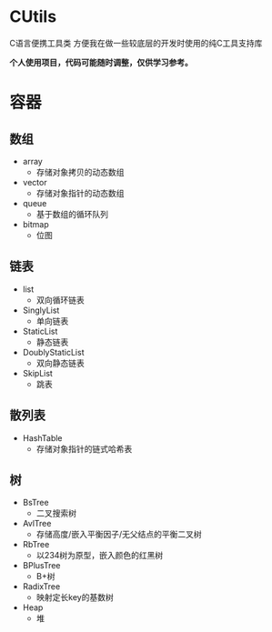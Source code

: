 # CUtils
C语言便携工具类
方便我在做一些较底层的开发时使用的纯C工具支持库

**个人使用项目，代码可能随时调整，仅供学习参考。**

# 容器
## 数组
- array
  - 存储对象拷贝的动态数组
- vector
  - 存储对象指针的动态数组
- queue
  - 基于数组的循环队列
- bitmap
  - 位图
## 链表
- list
  - 双向循环链表
- SinglyList
  - 单向链表
- StaticList
  - 静态链表
- DoublyStaticList
  - 双向静态链表
- SkipList
  - 跳表
## 散列表
- HashTable
  - 存储对象指针的链式哈希表
## 树
- BsTree
  - 二叉搜索树
- AvlTree
  - 存储高度/嵌入平衡因子/无父结点的平衡二叉树
- RbTree
  - 以234树为原型，嵌入颜色的红黑树
- BPlusTree
  - B+树
- RadixTree
  - 映射定长key的基数树
- Heap
  - 堆

